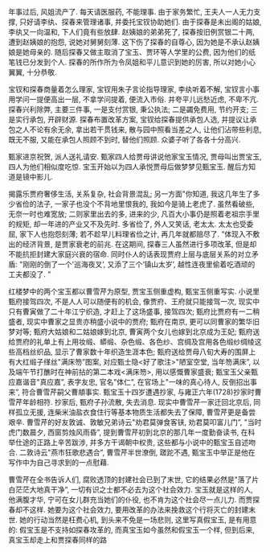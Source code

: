 ---
---
年事过后, 风姐流产了. 每天请医服药, 不能理事. 由于家务繁忙, 王夫人一人无力支撑, 只好请李纨、探春来管理诸事, 并委托宝钗协助她们. 由于探春是未出阁的姑娘, 李纨又一向温和, 下人们竟有些放肆.
赵姨娘的弟弟死了, 探春按旧例赏银二十两, 遭到赵姨娘的抱怨, 说她对舅舅刻薄. 这下伤了探春的自尊心, 因为她是不承认赵姨娘是她母亲的. 随后探春又做主取消了宝玉、贾环等人学里的公费, 因为他们的纸笔钱已分发到个人. 探春的所作所为令凤姐和平儿意识到她的厉害, 所以对她小心翼翼, 十分恭敬.

宝钗和探春商量着怎么理家, 宝钗用朱子言论指导理家, 李纨听着不解, 宝钗言小事用学问一提便高出一层, 不拿学问提着, 便流入市俗. 并夸平儿远愁近虑, 不卑不亢. 探春兴利除弊, 主要三件事, 一是支付赏银, 秉公执法; 二是蠲免费用, 节约开支; 三是实行承包, 开辟财源. 探春布置改革方案, 宝钗给探春提供承包人选, 并提议让承包之人不论有余无余, 拿出若干贯钱来, 散与园中照看当差之人, 让他们沾带些利息, 既无不服, 又能在承包人照顾不到时, 替他们照顾. 众婆子听了各各十分高兴.

甄家进京祝贺, 派人送礼请安. 甄家四人给贾母讲说他家宝玉情况, 贾母叫出贾宝玉, 四人为他们相似度吃惊. 宝玉开始以为四人承悦贾母后做梦梦见甄宝玉. 醒后方知道是镜中影儿.



揭露乐贾府奢侈生活, 关系复杂, 社会背景混乱; 另一方面"你知道, 我这几年生了多少省俭的法子, 一家子也没个不背地里恨我的, 我如今是骑上老虎了. 虽然看破些, 无奈一时也难宽放; 二则家里出去的多, 进来的少, 凡百大小事仍是照着老祖宗手里的规矩, 却一年进的产业又不及先时. 多省俭了, 外人又笑话, 老太太. 太太也受委屈, 家下人也抱怨刻薄; 若不趁早儿料理省俭之计, 再几年就都赔尽了. ”体现入不敷出的经济背景, 是贾家衰老的前兆. 在这期间, 探春三人虽然进行多项改革, 但是却不能抗拒封建大家庭兴衰的宿命. 同时仆人的话表现贾府上层与底层关系的对立矛盾: "刚刚的倒了一个'巡海夜叉’, 又添了三个’镇山太岁’, 越性连夜里偷着吃酒顽的工夫都没了. ”

红楼梦中的两个宝玉都以曹雪芹为原型, 贾宝玉侧重虚构, 甄宝玉侧重写实.
小说里甄府接驾四次, 不是人人可以随便有的机会, 像贾府、王府就只能接驾一次, 现实中只有曹寅做了二十年江宁织造, 才赶上了这场盛事, 接驾四次; 甄府比贾府有一二稍盛者, 现实中曹家之显贵亦稍盛小说中的贾府; 甄府在南京, 更可以同曹家的繁华旧梦对等; 甄府大姑娘和二姑娘嫁到北京, 曹寅两个女儿也嫁到北京成为王妃; 甄府送给贾府的礼单上有上用妆缎、蟒缎、杂色缎、各色纱、宫绸及宫用各色缎纱绸绫这些高档丝织品, 显示了曹家数十年织造生涯本色; 甄府送给贾母八旬大寿的围屏上有大红缎子缂丝"满床笏”图案, 对应甄士隐<好了歌注>"陋室空堂, 当年笏满床”, 以及端午节打醮时在神前拈的第二本戏<满床笏>, 用以感慨曹家盛衰; 甄宝玉父亲甄应嘉谐音"真应嘉”, 表字友忠, 官名"体仁”, 在官场上"一味的真心待人, 反倒招出事来”, 符合曹雪芹嗣父曹頫事实.
甄宝玉十四岁遭遇抄家, 与雍正六年(1728)抄家时曹雪芹年龄相符. 抄家后, 甄府子孙流散, 失去消息. 现实中曹雪芹一家迁回北京后, 同样孤立无援, 连柴米油盐衣食住行等基本物质生活都失去了保障, 曹雪芹更是备尝艰辛.
曹雪芹的好友敦诚、敦敏兄弟诗云"劝君莫弹食客铗, 劝君莫叩富儿门”, "当时虎门数晨夕, 西窗剪烛风雨昏”, 提到曹雪芹初到北京的那几年一度勤奋读书, 在科举仕途的正路上辛苦跋涉, 并多方干谒朝中权贵, 这些都与小说中的甄宝玉自述吻合. 二敦诗云"燕市狂歌悲遇合”, 曹雪芹半世潦倒, 蹉跎不遇, 甄宝玉中举正是他在写作中为自己寻求到的一点慰藉.


曹雪芹在全书告诉人们, 腐败透顶的封建社会已到了末世, 它的结果必然是"落了片白茫茫大地真干净”, 一切有识之士都不必去为这个社会效力. 宝玉就是这样的人, 他满腹才华, 宁可在女儿群充当她们的仆役, 也不肯为这个社会尽一点儿力. 而贾探春却不这样. 她要为这个社会效力, 要用改革的办法来挽救这个行将灭亡的封建末世. 她的行动当然是枉费心机, 到头来不免是一场悲则, 这里写真假宝玉, 是有用意的: 假宝玉是不支持如探春攻革的, 而真宝玉如今虽然和假宝玉一个样, 但到后来, 真宝玉却走上和贾探春同样的路